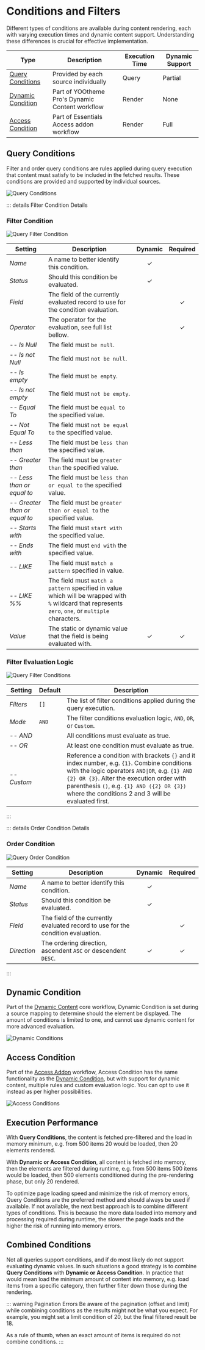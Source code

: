 # Conditions and Filters

Different types of conditions are available during content rendering, each with varying execution times and dynamic content support. Understanding these differences is crucial for effective implementation.

| Type | Description | Execution Time | Dynamic Support |
| --- | --- | --- | --- |
| [Query Conditions](#query-conditions) | Provided by each source individually | Query | Partial |
| [Dynamic Condition](#dynamic-condition) | Part of YOOtheme Pro's Dynamic Content workflow | Render | None |
| [Access Condition](#access-condition) | Part of Essentials Access addon workflow | Render | Full |

## Query Conditions

Filter and order query conditions are rules applied during query execution that content must satisfy to be included in the fetched results. These conditions are provided and supported by individual sources.

![Query Conditions](./assets/conditions/query-conditions.webp)

::: details Filter Condition Details

### Filter Condition

![Query Filter Condition](./assets/conditions/query-filter-condition.webp)

| Setting | Description | Dynamic | Required |
| --- | --- | :---: | :---: |
| *Name* | A name to better identify this condition. | &#x2713; |
| *Status* | Should this condition be evaluated. | &#x2713; |
| *Field* | The field of the currently evaluated record to use for the condition evaluation. | | &#x2713; |
| *Operator* | The operator for the evaluation, see full list bellow. | | &#x2713; |
| *-- Is Null* | The field must `be null`. |
| *-- Is not Null* | The field must `not be null`. |
| *-- Is empty* | The field must `be empty`. |
| *-- Is not empty* | The field must `not be empty`. |
| *-- Equal To* | The field must be `equal to` the specified value. |
| *-- Not Equal To* | The field must `not be equal to` the specified value. |
| *-- Less than* | The field must be `less than` the specified value. |
| *-- Greater than* | The field must be `greater than` the specified value. |
| *-- Less than or equal to* | The field must be `less than or equal to` the specified value. |
| *-- Greater than or equal to* | The field must be `greater than or equal to` the specified value. |
| *-- Starts with* | The field must `start with` the specified value. |
| *-- Ends with* | The field must `end with` the specified value. |
| *-- LIKE* | The field must `match a pattern` specified in value. |
| *-- LIKE %%* | The field must `match a pattern` specified in value which will be wrapped with `%` wildcard that represents `zero`, `one`, or `multiple` characters. |
| *Value* | The static or dynamic value that the field is being evaluated with. | &#x2713; | &#x2713; |

### Filter Evaluation Logic

![Query Filter Conditions](./assets/conditions/query-filter-conditions.webp)

| Setting | Default | Description |
| --- | --- | --- |
| *Filters* | `[]` | The list of filter conditions applied during the query execution. |
| *Mode* | `AND` | The filter conditions evaluation logic, `AND`, `OR`, or `Custom`. |
| *-- AND* | | All conditions must evaluate as true. |
| *-- OR* | | At least one condition must evaluate as true. |
| *-- Custom* | | Reference a condition with brackets `{}` and it index number, e.g. `{1}`. Combine conditions with the logic operators `AND\|OR`, e.g. `{1} AND {2} OR {3}`. Alter the execution order with parenthesis `()`, e.g. `{1} AND ({2} OR {3})` where the conditions 2 and 3 will be evaluated first. |

:::

::: details Order Condition Details

### Order Condition

![Query Order Condition](./assets/conditions/query-order-condition.webp)

| Setting | Description | Dynamic | Required |
| --- | --- | :---: | :---: |
| *Name* | A name to better identify this condition. | &#x2713; |
| *Status* | Should this condition be evaluated. | &#x2713; |
| *Field* | The field of the currently evaluated record to use for the condition evaluation. | | &#x2713; |
| *Direction* | The ordering direction, ascendent `ASC` or descendent `DESC`. | &#x2713; | &#x2713; |

:::

## Dynamic Condition

Part of the [Dynamic Content](https://yootheme.com/support/yootheme-pro/joomla/dynamic-content#dynamic-conditions) core workflow, Dynamic Condition is set during a source mapping to determine should the element be displayed. The amount of conditions is limited to one, and cannot use dynamic content for more advanced evaluation.

![Dynamic Conditions](./assets/conditions/dynamic-conditions.webp)

## Access Condition

Part of the [Access Addon](./addons/access/) workflow, Access Condition has the same functionality as the [Dynamic Condition](#dynamic-condition), but with support for dynamic content, multiple rules and custom evaluation logic. You can opt to use it instead as per higher possibilities.

![Access Conditions](./assets/conditions/access-conditions.webp)

## Execution Performance

With **Query Conditions**, the content is fetched pre-filtered and the load in memory minimum, e.g. from 500 items 20 would be loaded, then 20 elements rendered.

With **Dynamic or Access Condition**, all content is fetched into memory, then the elements are filtered during runtime, e.g. from 500 items 500 items would be loaded, then 500 elements conditioned during the pre-rendering phase, but only 20 rendered.

To optimize page loading speed and minimize the risk of memory errors, Query Conditions are the preferred method and should always be used if available. If not available, the next best approach is to combine different types of conditions. This is because the more data loaded into memory and processing required during runtime, the slower the page loads and the higher the risk of running into memory errors.

## Combined Conditions

Not all queries support conditions, and if do most likely do not support evaluating dynamic values. In such situations a good strategy is to combine **Query Conditions** with **Dynamic or Access Condition**. In practice that would mean load the minimum amount of content into memory, e.g. load items from a specific category, then further filter down those during the rendering.

::: warning Pagination Errors
Be aware of the pagination (offset and limit) while combining conditions as the results might not be what you expect. For example, you might set a limit condition of 20, but the final filtered result be 18.

As a rule of thumb, when an exact amount of items is required do not combine conditions.
:::
